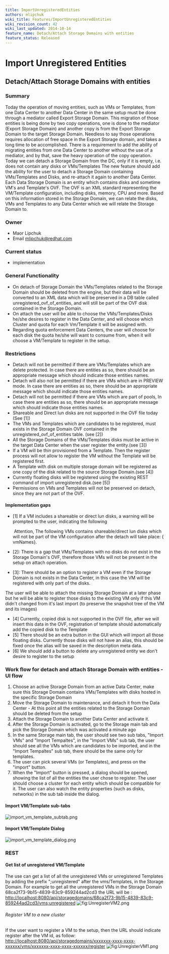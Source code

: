 ```yaml
---
title: ImportUnregisteredEntities
authors: mlipchuk
wiki_title: Features/ImportUnregisteredEntities
wiki_revision_count: 42
wiki_last_updated: 2014-10-14
feature_name: Detach/Attach Storage Domains with entities
feature_status: Released
---
```


# Import Unregistered Entities

## Detach/Attach Storage Domains with entities

### Summary

Today the operation of moving entities, such as VMs or Templates, from one Data Center to another Data Center in the same setup must be done through a mediator called Export Storage Domain.
This migration of those entities is being done by two copy operations, one is done to the mediator (Export Storage Domain) and another copy is from the Export Storage Domain to the target Storage Domain.
Needless to say those operations requires allocation of free space in the Export Storage domain, and takes a long time to be accomplished.
There is a requirement to add the ability of migrating entities from one Data Center to another without the use of a mediator, and by that, save the heavy operation of the copy operation.
Today we can detach a Storage Domain from the DC, only if it is empty, i.e. does not contain any disks or VMs/Templates
The new feature should add the ability for the user to detach a Storage Domain containing VMs/Templates and Disks, and re-attach it again to another Data Center.
Each Data Storage Domain is an entity which contains disks and sometime VM's and Template's OVF.
The OVF is an XML standard representing the VM/Template configuration, including disks, memory, CPU and more.
Based on this information stored in the Storage Domain, we can relate the disks, VMs and Templates to any Data Center which we will relate the Storage Domain to.

### Owner

*   Maor Lipchuk
*   Email <mlipchuk@redhat.com>

### Current status

*   implementation

### General Functionality

*   On detach of Storage Domain the VMs/Templates related to the Storage Domain should be deleted from the engine, but their data will be converted to an XML data which will be preserved in a DB table called unregistered_ovf_of_entities, and will still be part of the OVF disk contained in the Storage Domain.
*   On attach the user will be able to choose the VMs/Templates/Disks he/she desires to register in the Data Center, and will choose which Cluster and quota for each Vm/Template it will be assigned with.
*   Regarding quota enforcement Data Centers, the user will choose for each disk the quota he/she will want to consume from, when it will choose a VM/Template to register in the setup.

### Restrictions

*   Detach will not be permitted if there are VMs/Templates which are delete protected. In case there are entities as so, there should be an appropriate message which should indicate those entities names.
*   Detach will also not be permitted if there are VMs which are in PREVIEW mode. In case there are entities as so, there should be an appropriate message which should indicate those entities names.
*   Detach will not be permitted if there are VMs which are part of pools, In case there are entities as so, there should be an appropriate message which should indicate those entities names.
*   Shareable and Direct lun disks are not supported in the OVF file today (See [1])
*   The VMs and Templates which are candidates to be registered, must exists in the Storage Domain OVF contained in the unregistered_ovf_of_entities table. (see [2])
*   All the Storage Domains of the VMs/Templates disks must be active in the target Data Center when the user register the entity.(see [3])
*   If a VM will be thin provisioned from a Template. Then the register process will not allow to register the VM without the Template will be registered first.
*   A Template with disk on multiple storage domain will be registered as one copy of the disk related to the source Storage Domain.(see [4])
*   Currently floating disks will be registered using the existing REST command of import unregistered disk.(see [5])
*   Permissions on VMs and Templates will not be preserved on detach, since they are not part of the OVF.

#### Implementation gaps

*   [1] If a VM includes a shareable or direct lun disks, a warning will be prompted to the user, indicating the following

       Attention, The following VMs contains shareable/direct lun disks which will not be part of the VM configuration after the detach will take place: {vmNames}.

*   [2]: There is a gap that VMs/Templates with no disks do not exist in the Storage Domain's OVF, therefore those VMs will not be present in the setup on attach operation.
*   [3]: There should be an option to register a VM even if the Storage Domain is not exists in the Data Center, in this case the VM will be registered with only part of the disks.

The user will be able to attach the missing Storage Domain at a later phase but he will be able to register those disks to the existing VM only if this VM didn't changed from it's last import (to preserve the snapshot tree of the VM and its images)

*   [4] Currently, copied disk is not supported in the OVF file, after we will insert this data in the OVF, registration of template should automatically add the copied disk to the Template
*   [5] There should be an extra button in the GUI which will import all those floating disks. Currently those disks will not have an alias, this should be fixed once the alias will be saved in the description meta data.
*   [6] We should add a button to delete any unregistered entity we don't desire to register to the setup

### Work flow for detach and attach Storage Domain with entities - UI flow

1. Choose an active Storage Domain from an active Data Center, make sure this Storage Domain contains VMs/Templates with disks hosted in the specific Storage Domain
2. Move the Storage Domain to maintenance, and detach it from the Data Center - At this point all the entities related to the Storage Domain should be deleted from the setup
3. Attach the Storage Domain to another Data Center and activate it.
4. After the Storage Domain is activated, go to the Storage main tab and pick the Storage Domain which was activated a minute ago
5. In the same Storage main tab, the user should see two sub tabs, "Import VMs" and "Import Tempaltes", in the "Import VMs" sub tab, the user should see all the VMs which are candidates to be imported, and in the "Import Tempaltes" sub tab, there should be the same only for templates.
6. The user can pick several VMs (or Templates), and press on the "import" button.
7. When the "Import" button is pressed, a dialog should be opened, showing the list of all the entities the user chose to register.
 The user should choose a cluster for each entity which should be compatible for it.
 The user can also watch the entity properties (such as disks, networks) in the sub tab inside the dialog.

#### Import VM/Template sub-tabs

![](import_vm_template_subtab.png "import_vm_template_subtab.png")

#### Import VM/Template Dialog

![](import_vm_template_dialog.png "import_vm_template_dialog.png")

### REST

#### Get list of unregistered VM/Template

The use can get a list of all the unregistered VMs or unregistered Templates by adding the prefix ";unregistered" after the vms/Templates, in the Storage Domain.
For example to get all the unregistered VMs in the Storage Domain 68ca2f73-9b15-4839-83c9-859244ad2cd3 the URL will be : <http://localhost:8080/api/storagedomains/68ca2f73-9b15-4839-83c9-859244ad2cd3/vms;unregistered> ![](UnregisterVM2.png "fig:UnregisterVM2.png")

###### Register VM to a new cluster

If the user want to register a VM to the setup, then the URL should indicate register after the VM id, as follow: <http://localhost:8080/api/storagedomains/xxxxxxx-xxxx-xxxx-xxxxxx/vms/xxxxxxx-xxxx-xxxx-xxxxxx/register> ![](UnregisterVM1.png "fig:UnregisterVM1.png")
